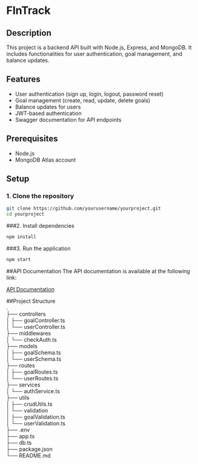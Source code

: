 # FInTrack

## Description
This project is a backend API built with Node.js, Express, and MongoDB. It includes functionalities for user authentication, goal management, and balance updates.

## Features
- User authentication (sign up, login, logout, password reset)
- Goal management (create, read, update, delete goals)
- Balance updates for users
- JWT-based authentication
- Swagger documentation for API endpoints

## Prerequisites
- Node.js
- MongoDB Atlas account

## Setup

### 1. Clone the repository
```sh
git clone https://github.com/yourusername/yourproject.git
cd yourproject
```
###2. Install dependencies
```sh
npm install
```
###3. Run the application
```sh
npm start
```
##API Documentation
The API documentation is available at the following link:

[API Documentation](https://neo-cat-mansourahackathon-production.up.railway.app/api-docs)

##Project Structure  
.  
├── controllers  
│   ├── goalController.ts  
│   └── userController.ts  
├── middlewares  
│   └── checkAuth.ts  
├── models  
│   ├── goalSchema.ts  
│   └── userSchema.ts  
├── routes  
│   ├── goalRoutes.ts  
│   └── userRoutes.ts  
├── services  
│   └── authService.ts  
├── utils  
│   ├── crudUtils.ts  
│   └── validation  
│       ├── goalValidation.ts  
│       └── userValidation.ts  
├── .env  
├── app.ts  
├── db.ts  
├── package.json  
└── README.md  

